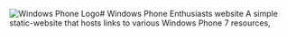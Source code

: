 ![Windows Phone Logo](https://windowsphoneenthusiasts.github.io/images/logo.png)# Windows Phone Enthusiasts website
A simple static-website that hosts links to various Windows Phone 7 resources, 
